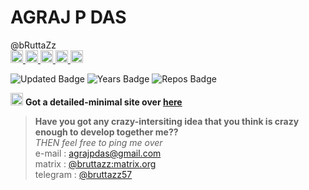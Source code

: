 # AGRAJ P DAS
@bRuttaZz<br>
<a href=https://github.com/bruttazz>
<img src="https://bRuttaZz.github.io/assets/images/socialmedia/github.png" width=20px>
</a><a href=https://fosstodon.org/@bRuttaZz>
<img src="https://bRuttaZz.github.io/assets/images/socialmedia/mastodon.png" width=20px>
</a><a href=https://www.instagram.com/bRuttaZz>
<img src="https://bRuttaZz.github.io/assets/images/socialmedia/insta.png" width=20px>
</a><a href=https://www.linkedin.com/in/agraj-p-das-a656a423b>
<img src="https://bRuttaZz.github.io/assets/images/socialmedia/linkedin.png" width=20px>
</a><a href=https://twitter.com/bruttazz_>
<img src="https://bRuttaZz.github.io/assets/images/socialmedia/twitter.png" width=20px>
</a>

![Updated Badge](https://badges.pufler.dev/updated/bruttazz/bRuttaZz)
![Years Badge](https://badges.pufler.dev/years/bruttazz)
![Repos Badge](https://badges.pufler.dev/repos/bruttazz)

<img src="https://bRuttaZz.github.io/assets/images/craps/pinned.png" width="20px"> **Got a detailed-minimal site over [here](https://bRuttaZz.github.io)**

> **Have you got any crazy-intersiting idea that you think is crazy enough to develop together me??**
> <br> *THEN feel free to ping me over*
> <br> e-mail : [agrajpdas@gmail.com](mailto:agrajpdas@gmail.com)
> <br> matrix : [@bruttazz:matrix.org](https://matrix.to/#/@bruttazz:matrix.org)
> <br> telegram : [@bruttazz57](https://t.me/bruttazz57) 